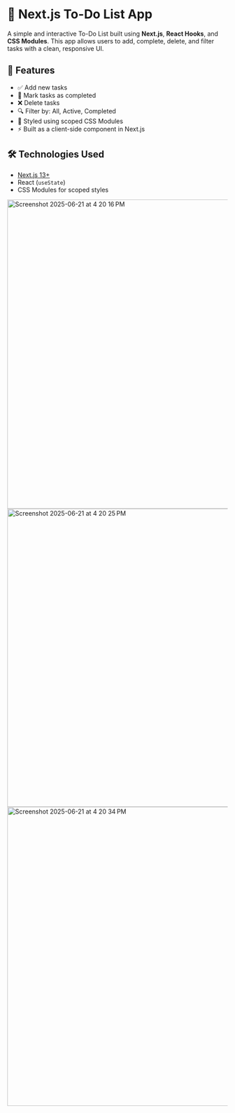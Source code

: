 # 📝 Next.js To-Do List App

A simple and interactive To-Do List built using **Next.js**, **React Hooks**, and **CSS Modules**. This app allows users to add, complete, delete, and filter tasks with a clean, responsive UI.

## 🚀 Features

- ✅ Add new tasks
- 🔁 Mark tasks as completed
- ❌ Delete tasks
- 🔍 Filter by: All, Active, Completed
- 🎨 Styled using scoped CSS Modules
- ⚡️ Built as a client-side component in Next.js

## 🛠 Technologies Used

- [Next.js 13+](https://nextjs.org/)
- React (`useState`)
- CSS Modules for scoped styles

<img width="707" alt="Screenshot 2025-06-21 at 4 20 16 PM" src="https://github.com/user-attachments/assets/22391b46-8170-43cf-909a-49ff68a3c9c0" />
<img width="682" alt="Screenshot 2025-06-21 at 4 20 25 PM" src="https://github.com/user-attachments/assets/ff6b535b-6d3e-4c8b-b5d5-1b8dd5d91f0d" />
<img width="684" alt="Screenshot 2025-06-21 at 4 20 34 PM" src="https://github.com/user-attachments/assets/1a4dce5e-cd81-4da5-91b1-8d84f30ca5c2" />
